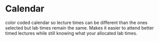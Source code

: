 # Calendar
color coded calendar so lecture times can be different than the ones selected but lab times remain the same. Makes it easier to attend better timed lectures while still knowing what your allocated lab times.
